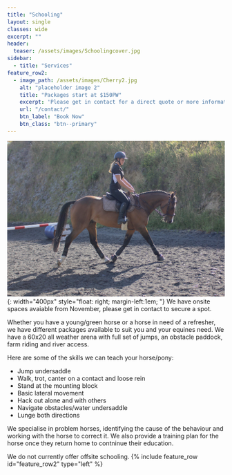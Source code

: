 ```yaml
---
title: "Schooling"
layout: single
classes: wide
excerpt: ""
header:
  teaser: /assets/images/Schoolingcover.jpg
sidebar:
  - title: "Services"
feature_row2:
  - image_path: /assets/images/Cherry2.jpg
    alt: "placeholder image 2"
    title: "Packages start at $150PW"
    excerpt: 'Please get in contact for a direct quote or more information'
    url: "/contact/"
    btn_label: "Book Now"
    btn_class: "btn--primary"
---
```

![image](/assets/images/Schooling3.JPG){: width="400px" style="float: right; margin-left:1em; "}
We have onsite spaces avaiable from November, please get in contact to secure a spot.

Whether you have a young/green horse or a horse in need of a refresher, we have different packages available to suit you and your equines need. We have a 60x20 all weather arena with full set of jumps, an obstacle paddock, farm riding and river access. 

Here are some of the skills we can teach your horse/pony:
- Jump undersaddle
- Walk, trot, canter on a contact and loose rein
- Stand at the mounting block
- Basic lateral movement
- Hack out alone and with others
- Navigate obstacles/water undersaddle
- Lunge both directions

We specialise in problem horses, identifying the cause of the behaviour and working with the horse to correct it. We also provide a training plan for the horse once they return home to contninue their education. 

We do not currently offer offsite schooling.
{% include feature_row id="feature_row2" type="left" %}

